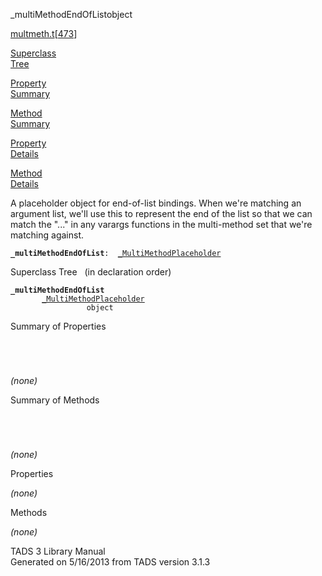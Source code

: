 ---
---
<span class="title">\_multiMethodEndOfList</span><span class="type">object</span>

[multmeth.t](../file/multmeth.t.html)\[[473](../source/multmeth.t.html#473)\]

[Superclass  
Tree](#_SuperClassTree_)

[Property  
Summary](#_PropSummary_)

[Method  
Summary](#_MethodSummary_)

[Property  
Details](#_Properties_)

[Method  
Details](#_Methods_)

<div class="fdesc">

A placeholder object for end-of-list bindings. When we're matching an
argument list, we'll use this to represent the end of the list so that
we can match the "..." in any varargs functions in the multi-method set
that we're matching against.

**`_multiMethodEndOfList`**` :   `[`_MultiMethodPlaceholder`](../object/_MultiMethodPlaceholder.html)

</div>

<span id="_SuperClassTree_"></span>

<div class="mjhd">

<span class="hdln">Superclass Tree</span>   (in declaration order)

</div>

**`_multiMethodEndOfList`**  
`         `[`_MultiMethodPlaceholder`](../object/_MultiMethodPlaceholder.html)  
`                 object`  
<span id="_PropSummary_"></span>

<div class="mjhd">

<span class="hdln">Summary of Properties</span>  

</div>

` `

` `

*(none)* <span id="_MethodSummary_"></span>

<div class="mjhd">

<span class="hdln">Summary of Methods</span>  

</div>

` `

` `

*(none)* <span id="_Properties_"></span>

<div class="mjhd">

<span class="hdln">Properties</span>  

</div>

*(none)* <span id="_Methods_"></span>

<div class="mjhd">

<span class="hdln">Methods</span>  

</div>

*(none)*

<div class="ftr">

TADS 3 Library Manual  
Generated on 5/16/2013 from TADS version 3.1.3

</div>

